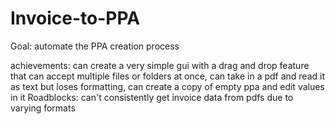 # Invoice-to-PPA
Goal: automate the PPA creation process

achievements: can create a very simple gui with a drag and drop feature that can accept multiple files or folders at once, can take in a pdf and read it as text but loses formatting, can create a copy of empty ppa and edit values in it
Roadblocks: can't consistently get invoice data from pdfs due to varying formats
